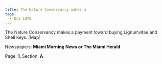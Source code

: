 ```yaml
---  
title: The Nature Conservancy makes a  
tags:  
  - Oct 1970  
---  
```

  
The Nature Conservancy makes a payment toward buying Lignumvitae and Shell Keys. [Map]  
  
Newspapers: **Miami Morning News or The Miami Herald**  
  
Page: **1**, Section: **A** 
